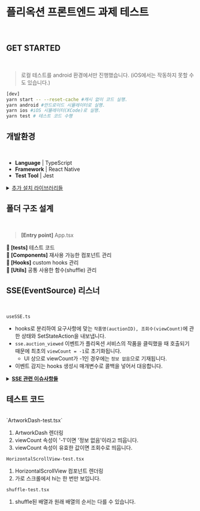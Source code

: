 # 플리옥션 프론트엔드 과제 테스트

<br />

## GET STARTED

<br />

> 로컬 테스트를 android 환경에서만 진행했습니다.
> (iOS에서는 작동하지 못할 수도 있습니다.)
```bash
[dev]
yarn start -- --reset-cache #캐시 없이 코드 실행.
yarn android #안드로이드 시뮬레이터로 실행.
yarn ios #iOS 시뮬레이터(XCode)로 실행.
yarn test # 테스트 코드 수행
```

## 개발환경

<br />

* **Language** | TypeScript
* **Framework** | React Native
* **Test Tool** | Jest

<details>
    <summary style="text-decoration: underline"> 추가 설치 라이브러리들</summary>

* **테스트 관련** | @testing-library/jest-native, @testing-library/react-native
* **탭 레이아웃 관련** | react-native-tab-view, react-native-pager-view
</details>

## 폴더 구조 설계
<br />

> **[Entry point]** App.tsx

**📂 [__tests__]** 테스트 코드  
**📂 [Components]**  재사용 가능한 컴포넌트 관리  
**📂 [Hooks]** custom hooks 관리   
**📂 [Utils]**  공통 사용한 함수(shuffle) 관리  


## SSE(EventSource) 리스너

<br />

`useSSE.ts`

* hooks로 분리하여 요구사항에 맞는 `작품명(auctionID), 조회수(viewCount)`에 관한 상태와 SetStateAction을 내보냅니다.
* `sse.auction_viewed` 이벤트가 플리옥션 서비스의 작품을 클릭했을 때 호출되기 때문에 최초의 `viewCount = -1`로 초기화됩니다.
  * UI 상으로 viewCount가 -1인 경우에는 `정보 없음`으로 기재됩니다.
* 이벤트 감지는 hooks 생성시 매개변수로 콜백을 넣어서 대응합니다.

<details>
<summary style="font-weight:700;text-decoration:underline;">SSE 관련 이슈사항들</summary>

* **android에서 sse 이벤트를 감지하지 못하는 오류**
  * android/app/src/debug/java//ReactNativeFlipper.java 부분 수정
  * https://github.com/NepeinAV/rn-eventsource-reborn#eventsource-dont-works-on-android-in-debug-mode
</details>

## 테스트 코드
<br />
`ArtworkDash-test.tsx`

1. ArtworkDash 렌더링
2. viewCount 속성이 '-1'이면 '정보 없음'이라고 띄웁니다.
3. viewCount 속성이 유효한 값이면 조회수로 띄웁니다.

`HorizontalScrollView-test.tsx`

1. HorizontalScrollView 컴포넌트 렌더링
2. 가로 스크롤에서 hi는 한 번만 보입니다.

`shuffle-test.tsx`

1. shuffle된 배열과 원래 배열의 순서는 다를 수 있습니다.
